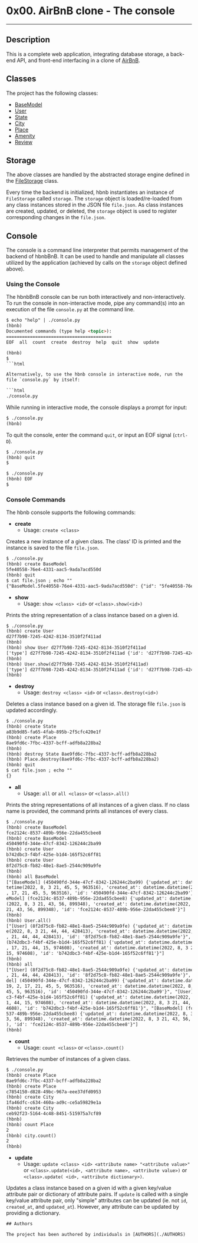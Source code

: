 # 0x00. AirBnB clone - The console

---

## Description

This is a complete web application, integrating database storage,
a back-end API, and front-end interfacing in a clone of [AirBnB](https://www.airbnb.com/).

## Classes

The project has the following classes:

* [BaseModel](./models/base_model.py)
* [User](./models/user.py)
* [State](./models/state.py)
* [City](./models/city.py)
* [Place](./models/place.py)
* [Amenity](./models/amenity.py)
* [Review](./models/review.py)

## Storage

The above classes are handled by the abstracted storage engine defined in the
[FileStorage](./models/engine/file_storage.py) class.

Every time the backend is initialized, hbnb instantiates an instance of
`FileStorage` called `storage`. The `storage` object is loaded/re-loaded from
any class instances stored in the JSON file `file.json`. As class instances are
created, updated, or deleted, the `storage` object is used to register
corresponding changes in the `file.json`.

## Console

The console is a command line interpreter that permits management of the backend
of hbnbBnB. It can be used to handle and manipulate all classes utilized by
the application (achieved by calls on the `storage` object defined above).

### Using the Console

The hbnbBnB console can be run both interactively and non-interactively.
To run the console in non-interactive mode, pipe any command(s) into an execution
of the file `console.py` at the command line.

```html
$ echo "help" | ./console.py
(hbnb) 
Documented commands (type help <topic>):
========================================
EOF  all  count  create  destroy  help  quit  show  update

(hbnb) 
$
```html

Alternatively, to use the hbnb console in interactive mode, run the
file `console.py` by itself:

```html
./console.py
```

While running in interactive mode, the console displays a prompt for input:

```html
$ ./console.py
(hbnb) 
```

To quit the console, enter the command `quit`, or input an EOF signal
(`ctrl-D`).

```html
$ ./console.py
(hbnb) quit
$
```

```html
$ ./console.py
(hbnb) EOF
$
```

### Console Commands

The hbnb console supports the following commands:

* **create**
  * Usage: `create <class>`

Creates a new instance of a given class. The class' ID is printed and
the instance is saved to the file `file.json`.

```html
$ ./console.py
(hbnb) create BaseModel
5fe40558-76e4-4331-aac5-9ada7acd550d
(hbnb) quit
$ cat file.json ; echo ""
{"BaseModel.5fe40558-76e4-4331-aac5-9ada7acd550d": {"id": "5fe40558-76e4-4331-aac5-9ada7acd550d", "created_at": "2022-08-06T21:46:16.635887", "updated_at": "2022-08-06T21:46:16.635887", "__class__": "BaseModel"}}
```

* **show**
  * Usage: `show <class> <id>` or `<class>.show(<id>)`

Prints the string representation of a class instance based on a given id.

```html
$ ./console.py
(hbnb) create User
d27f7b98-7245-4242-8134-3510f2f411ad
(hbnb)
(hbnb) show User d27f7b98-7245-4242-8134-3510f2f411ad
['type'] d27f7b98-7245-4242-8134-3510f2f411ad {'id': 'd27f7b98-7245-4242-8134-3510f2f411ad', 'created_at': datetime.datetime(2022, 8, 6, 21, 48, 0, 796174), 'updated_at': datetime.datetime(2022, 8, 6, 21, 48, 0, 796174)}
(hbnb) 
(hbnb) User.show(d27f7b98-7245-4242-8134-3510f2f411ad)
['type'] d27f7b98-7245-4242-8134-3510f2f411ad {'id': 'd27f7b98-7245-4242-8134-3510f2f411ad', 'created_at': datetime.datetime(2022, 8, 6, 21, 48, 0, 796174), 'updated_at': datetime.datetime(2022, 8, 6, 21, 48, 0, 796174)}
(hbnb) 
```

* **destroy**
  * Usage: `destroy <class> <id>` or `<class>.destroy(<id>)`

Deletes a class instance based on a given id. The storage file `file.json`
is updated accordingly.

```html
$ ./console.py
(hbnb) create State
a83b9d85-fa65-4fab-895b-2f5cfc420e1f
(hbnb) create Place
8ae9fd6c-7fbc-4337-bcff-adfb8a228ba2
(hbnb)
(hbnb) destroy State 8ae9fd6c-7fbc-4337-bcff-adfb8a228ba2
(hbnb) Place.destroy(8ae9fd6c-7fbc-4337-bcff-adfb8a228ba2)
(hbnb) quit
$ cat file.json ; echo ""
{}
```

* **all**
  * Usage: `all` or `all <class>` or `<class>.all()`

Prints the string representations of all instances of a given class. If no
class name is provided, the command prints all instances of every class.

```html
$ ./console.py
(hbnb) create BaseModel
fce2124c-8537-489b-956e-22da455cbee8
(hbnb) create BaseModel
450490fd-344e-47cf-8342-126244c2ba99
(hbnb) create User
b742dbc3-f4bf-425e-b1d4-165f52c6ff81
(hbnb) create User
8f2d75c8-fb82-48e1-8ae5-2544c909a9fe
(hbnb)
(hbnb) all BaseModel
["[BaseModel] (450490fd-344e-47cf-8342-126244c2ba99) {'updated_at': datetime.da
tetime(2022, 8, 3 21, 45, 5, 963516), 'created_at': datetime.datetime(2022, 8
, 17, 21, 45, 5, 963516), 'id': '450490fd-344e-47cf-8342-126244c2ba99'}", "[Bas
eModel] (fce2124c-8537-489b-956e-22da455cbee8) {'updated_at': datetime.datetime
(2022, 8, 3 21, 43, 56, 899348), 'created_at': datetime.datetime(2022, 8, 3
21, 43, 56, 899348), 'id': 'fce2124c-8537-489b-956e-22da455cbee8'}"]
(hbnb)
(hbnb) User.all()
["[User] (8f2d75c8-fb82-48e1-8ae5-2544c909a9fe) {'updated_at': datetime.datetim
e(2022, 8, 3 21, 44, 44, 428413), 'created_at': datetime.datetime(2022, 8, 17
, 21, 44, 44, 428413), 'id': '8f2d75c8-fb82-48e1-8ae5-2544c909a9fe'}", "[User] 
(b742dbc3-f4bf-425e-b1d4-165f52c6ff81) {'updated_at': datetime.datetime(2022, 8
, 17, 21, 44, 15, 974608), 'created_at': datetime.datetime(2022, 8, 3 21, 44,
15, 974608), 'id': 'b742dbc3-f4bf-425e-b1d4-165f52c6ff81'}"]
(hbnb) 
(hbnb) all
["[User] (8f2d75c8-fb82-48e1-8ae5-2544c909a9fe) {'updated_at': datetime.datetime(2022, 8, 3 21, 44, 44, 428413), 'created_at': datetime.datetime(2022, 8, 17
, 21, 44, 44, 428413), 'id': '8f2d75c8-fb82-48e1-8ae5-2544c909a9fe'}", "[BaseMo
del] (450490fd-344e-47cf-8342-126244c2ba99) {'updated_at': datetime.datetime(20
19, 2, 17, 21, 45, 5, 963516), 'created_at': datetime.datetime(2022, 8, 3 21,
45, 5, 963516), 'id': '450490fd-344e-47cf-8342-126244c2ba99'}", "[User] (b742db
c3-f4bf-425e-b1d4-165f52c6ff81) {'updated_at': datetime.datetime(2022, 8, 3 2
1, 44, 15, 974608), 'created_at': datetime.datetime(2022, 8, 3 21, 44, 15, 97
4608), 'id': 'b742dbc3-f4bf-425e-b1d4-165f52c6ff81'}", "[BaseModel] (fce2124c-8
537-489b-956e-22da455cbee8) {'updated_at': datetime.datetime(2022, 8, 3 21, 4
3, 56, 899348), 'created_at': datetime.datetime(2022, 8, 3 21, 43, 56, 899348
), 'id': 'fce2124c-8537-489b-956e-22da455cbee8'}"]
(hbnb) 
```

* **count**
  * Usage: `count <class>` or `<class>.count()`

Retrieves the number of instances of a given class.

```html
$ ./console.py
(hbnb) create Place
8ae9fd6c-7fbc-4337-bcff-adfb8a228ba2
(hbnb) create Place
c7854150-d828-49bc-967a-eee37dfd0953
(hbnb) create City
1fa46dfc-c634-460a-ad9c-ce5a59829e1a
(hbnb) create City
ceb92f23-5164-4c48-8451-515975a7cf89
(hbnb) 
(hbnb) count Place
2
(hbnb) city.count()
2
(hbnb) 
```

* **update**
  * Usage: `update <class> <id> <attribute name> "<attribute value>"` or
`<class>.update(<id>, <attribute name>, <attribute value>)` or `<class>.update(
<id>, <attribute dictionary>)`.

Updates a class instance based on a given id with a given key/value attribute
pair or dictionary of attribute pairs. If `update` is called with a single
key/value attribute pair, only "simple" attributes can be updated (ie. not
`id`, `created_at`, and `updated_at`). However, any attribute can be updated by
providing a dictionary.

```html
## Authors

The project has been authored by individuals in [AUTHORS](./AUTHORS)
